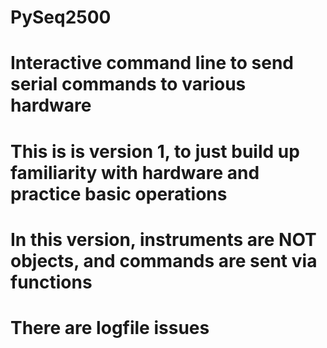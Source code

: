 # PySeq2500
# Interactive command line to send serial commands to various hardware
# This is is version 1, to just build up familiarity with hardware and practice basic operations
# In this version, instruments are NOT objects, and commands are sent via functions
# There are logfile issues
